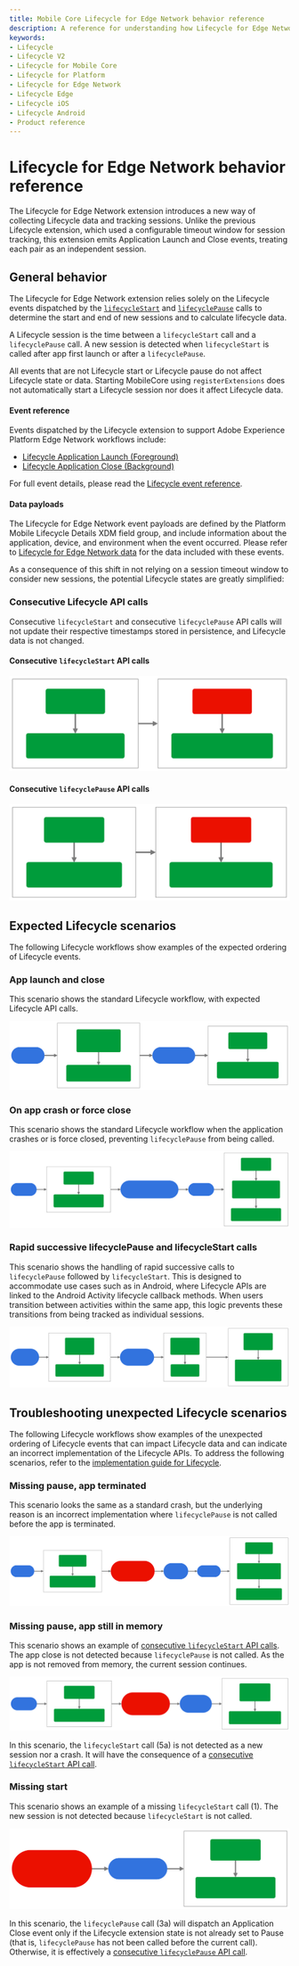 ```yaml
---
title: Mobile Core Lifecycle for Edge Network behavior reference
description: A reference for understanding how Lifecycle for Edge Network behaves under different scenarios.
keywords:
- Lifecycle
- Lifecycle V2
- Lifecycle for Mobile Core
- Lifecycle for Platform
- Lifecycle for Edge Network
- Lifecycle Edge
- Lifecycle iOS
- Lifecycle Android
- Product reference
---
```


# Lifecycle for Edge Network behavior reference

The Lifecycle for Edge Network extension introduces a new way of collecting Lifecycle data and tracking sessions. Unlike the previous Lifecycle extension, which used a configurable timeout window for session tracking, this extension emits Application Launch and Close events, treating each pair as an independent session.

## General behavior

The Lifecycle for Edge Network extension relies solely on the Lifecycle events dispatched by the [`lifecycleStart`](../../home/base/mobile-core/lifecycle/api-reference.md#lifecyclestart) and [`lifecyclePause`](../../home/base/mobile-core/lifecycle/api-reference.md#lifecyclepause) calls to determine the start and end of new sessions and to calculate lifecycle data.

A Lifecycle session is the time between a `lifecycleStart` call and a `lifecyclePause` call. A new session is detected when `lifecycleStart` is called after app first launch or after a `lifecyclePause`.

All events that are not Lifecycle start or Lifecycle pause do not affect Lifecycle state or data. Starting MobileCore using `registerExtensions` does not automatically start a Lifecycle session nor does it affect Lifecycle data.

#### Event reference

Events dispatched by the Lifecycle extension to support Adobe Experience Platform Edge Network workflows include:

* [Lifecycle Application Launch (Foreground)](../../home/base/mobile-core/lifecycle/event-reference.md#lifecycle-application-foreground)
* [Lifecycle Application Close (Background)](../../home/base/mobile-core/lifecycle/event-reference.md#lifecycle-application-background)

For full event details, please read the [Lifecycle event reference](../../home/base/mobile-core/lifecycle/event-reference.md).

#### Data payloads

The Lifecycle for Edge Network event payloads are defined by the Platform Mobile Lifecycle Details XDM field group, and include information about the application, device, and environment when the event occurred. Please refer to [Lifecycle for Edge Network data](metrics.md) for the data included with these events.

As a consequence of this shift in not relying on a session timeout window to consider new sessions, the potential Lifecycle states are greatly simplified:

### Consecutive Lifecycle API calls

Consecutive `lifecycleStart` and consecutive `lifecyclePause` API calls will not update their respective timestamps stored in persistence, and Lifecycle data is not changed.

#### Consecutive `lifecycleStart` API calls

![](./assets/index/lifecycle-start-after-start.svg)

<!-- 
%%{
  init: {
    'themeVariables': {
      'lineColor': '#7a7a7a'
    }
  }
}%%
graph LR
    graph1 ==> graph2

    subgraph graph1 [" "]
        direction TB
        B(1a.<br/><code>lifecycleStart</code>) ==> C("1b.<br/>Application Launch (Foreground)")
        class graph1 transparentSubgraph;
    end

    subgraph graph2 [" "]
        direction TB
        E(2a.<br/><code>lifecycleStart</code>) ==> F("2b.<br/>Call ignored, no event dispatched")
        class graph2 transparentSubgraph;
    end

    classDef regularBox fill:#009c3b,stroke:#009c3b,color:#fff;
    classDef incorrectBox fill:#EB1000,stroke:#EB1000,color:#fff;
    classDef transparentSubgraph fill:transparent,stroke:#7a7a7a;

    class B,C,F regularBox;
    class E incorrectBox;
 -->

#### Consecutive `lifecyclePause` API calls

![](./assets/index/lifecycle-pause-after-pause.svg)

<!-- 
%%{
  init: {
    'themeVariables': {
      'lineColor': '#7a7a7a'
    }
  }
}%%
graph LR
    graph1 ==> graph2

    subgraph graph1 [" "]
        direction TB
        B(1a.<br/><code>lifecyclePause</code>) ==> C("1b.<br/>Application Close (Background)")
        class graph1 transparentSubgraph;
    end

    subgraph graph2 [" "]
        direction TB
        E(2a.<br/><code>lifecyclePause</code>) ==> F("2b.<br/>Call ignored, no event dispatched")
        class graph2 transparentSubgraph;
    end

    classDef regularBox fill:#009c3b,stroke:#009c3b,color:#fff;
    classDef incorrectBox fill:#EB1000,stroke:#EB1000,color:#fff;
    classDef transparentSubgraph fill:transparent,stroke:#7a7a7a;

    class B,C,F regularBox;
    class E incorrectBox;
 -->

## Expected Lifecycle scenarios

The following Lifecycle workflows show examples of the expected ordering of Lifecycle events.

### App launch and close

This scenario shows the standard Lifecycle workflow, with expected Lifecycle API calls.

![](./assets/index/lifecycle-app-launch-and-close.svg)

<!-- 
%%{
  init: {
    'themeVariables': {
      'lineColor': '#7a7a7a'
    }
  }
}%%
graph LR
    A(["1.<br/>App launched"]) ==> graph1
    graph1 ==> D(["3.<br/>App closed by user"])
    D ==> graph2

    subgraph graph1 [" "]
        direction TB
        B("2a.<br/><code>lifecycleStart</code><br>(Start of new session)") ==> C("2b.<br/>Application Launch (Foreground)")
    end

    subgraph graph2 [" "]
        direction TB
        E(4a.<br/><code>lifecyclePause</code>) ==> F("4b.<br/>Application Close (Background)")
    end

    classDef dashedPill fill:#d3d3d3,stroke:#000,stroke-dasharray: 5 5,color:#000;
    classDef regularPill fill:#3273de,stroke:#3273de,color:#fff;
    classDef regularBox fill:#009c3b,stroke:#009c3b,color:#fff;
    classDef incorrectBox fill:#EB1000,stroke:#EB1000,color:#fff;
    classDef transparentSubgraph fill:transparent,stroke:#7a7a7a;

    class A,D regularPill;
    class B,C,E,F regularBox;
    class graph1,graph2 transparentSubgraph;
-->

### On app crash or force close

This scenario shows the standard Lifecycle workflow when the application crashes or is force closed, preventing `lifecyclePause` from being called.

![](./assets/index/lifecycle-crash.svg)

<!-- mermaid.js diagram definition
```
%%{
  init: {
    'themeVariables': {
      'lineColor': '#7a7a7a'
    }
  }
}%%
graph LR
    A(["1.<br/>App launched"]) ==> graph1
    graph1 ==> D(["3.<br/>App crashed/force closed<br>(Unable to call <code>lifecyclePause</code>)"])
    D ==> E(["4.<br/>App launched"])
    E ==> graph2

    subgraph graph1 [" "]
        direction TB
        B("2a.<br/><code>lifecycleStart</code><br>") ==> C("2b.<br/>Application Launch (Foreground)")
    end

    subgraph graph2 [" "]
        direction TB
        F("5a.<br/><code>lifecycleStart</code><br>") ==> G("5b.<br/>Application Close (Background)<br>(Close type unknown)")
        G ==> H("5c.<br/>Application Launch (Foreground)")
    end

    classDef dashedPill fill:#d3d3d3,stroke:#000,stroke-dasharray: 5 5,color:#000;
    classDef regularPill fill:#3273de,stroke:#3273de,color:#fff;
    classDef regularBox fill:#009c3b,stroke:#009c3b,color:#fff;
    classDef incorrectBox fill:#EB1000,stroke:#EB1000,color:#fff;
    classDef transparentSubgraph fill:transparent,stroke:#7a7a7a;

    class A,D,E regularPill;
    class B,C,F,G,H regularBox;
    class graph1,graph2 transparentSubgraph;
```
-->

### Rapid successive lifecyclePause and lifecycleStart calls

This scenario shows the handling of rapid successive calls to `lifecyclePause` followed by `lifecycleStart`. This is designed to accommodate use cases such as in Android, where Lifecycle APIs are linked to the Android Activity lifecycle callback methods. When users transition between activities within the same app, this logic prevents these transitions from being tracked as individual sessions.

![](./assets/index/lifecycle-rapid-successive-calls.svg)
 <!-- 
 %%{
  init: {
    'themeVariables': {
      'lineColor': '#7a7a7a'
    }
  }
}%%
graph LR
    A(["1.<br/>App launched<br>(ex: Activity A)"]) ==> graph1
    graph1 ==> D(["3.<br/>Activity B launched<br>(Activity A closing)"])
    D ==> graph2
    graph2 == < 0.5 sec ==> graph3

    subgraph graph1 [" "]
        direction TB
        B("2a.<br/><code>lifecycleStart</code><br>(Activity A)") ==> C("2b.<br/>Application Launch (Foreground)")
    end

    subgraph graph2 [" "]
        direction TB
        E("4a.<br/><code>lifecyclePause</code><br>(Activity A)") ==> F("4b.<br/>Pause task queued")
    end

    subgraph graph3 [" "]
        direction TB
        G("5a.<br/><code>lifecycleStart</code><br>(Activity B)") ==> H("5b.<br/>1. Cancels pause task (4b)<br>2. No Application Launch event<br>3. No Lifecycle data changes")
    end

    classDef dashedPill fill:#d3d3d3,stroke:#000,stroke-dasharray: 5 5,color:#000;
    classDef regularPill fill:#3273de,stroke:#3273de,color:#fff;
    classDef regularBox fill:#009c3b,stroke:#009c3b,color:#fff;
    classDef incorrectBox fill:#EB1000,stroke:#EB1000,color:#fff;
    classDef transparentSubgraph fill:transparent,stroke:#7a7a7a;

    class A,D regularPill;
    class B,C,E,F,G,H regularBox;
    class graph1,graph2,graph3 transparentSubgraph;
  -->

## Troubleshooting unexpected Lifecycle scenarios

The following Lifecycle workflows show examples of the unexpected ordering of Lifecycle events that can impact Lifecycle data and can indicate an incorrect implementation of the Lifecycle APIs. To address the following scenarios, refer to the [implementation guide for Lifecycle](../../home/base/mobile-core/lifecycle/index.md#register-lifecycle-with-mobile-core-and-add-appropriate-startpause-calls).

### Missing pause, app terminated

This scenario looks the same as a standard crash, but the underlying reason is an incorrect implementation where `lifecyclePause` is not called before the app is terminated.

![](./assets/index/lifecycle-missing-pause-terminated.svg)

<!-- mermaid.js diagram definition
%%{
  init: {
    'themeVariables': {
      'lineColor': '#7a7a7a'
    }
  }
}%%
graph LR
    A(["1.<br/>App launched"]) ==> graph1
    graph1 ==> D(["3.<br/>App closed normally<br>(Incorrect implementation:<br>Missing <code>lifecyclePause</code>)"])
    D ==> E(["4.<br/>App removed<br>from memory"])
    E ==> F(["5.<br/>App launched"])
    F ==> graph2

    subgraph graph1 [" "]
        direction TB
        B("2a.<br/><code>lifecycleStart</code><br>") ==> C("2b.<br/>Application Launch (Foreground)")
    end

    subgraph graph2 [" "]
        direction TB
        G("6a.<br/><code>lifecycleStart</code><br>") ==> H("6b.<br/>Application Close (Background)<br>(Close type unknown)")
        H ==> I("6c.<br/>Application Launch (Foreground)")
    end

    classDef dashedPill fill:#d3d3d3,stroke:#000,stroke-dasharray: 5 5,color:#000;
    classDef regularPill fill:#3273de,stroke:#3273de,color:#fff;
    classDef regularBox fill:#009c3b,stroke:#009c3b,color:#fff;
    classDef incorrectBox fill:#EB1000,stroke:#EB1000,color:#fff;
    classDef transparentSubgraph fill:transparent,stroke:#7a7a7a;

    class A,E,F regularPill;
    class D incorrectBox;
    class B,C,G,H,I regularBox;
    class graph1,graph2 transparentSubgraph;
-->

### Missing pause, app still in memory

This scenario shows an example of [consecutive `lifecycleStart` API calls](#consecutive-lifecyclestart-api-calls). The app close is not detected because `lifecyclePause` is not called. As the app is not removed from memory, the current session continues.

![](./assets/index/lifecycle-missing-pause-not-terminated.svg)

<!-- mermaid.js diagram definition
%%{
  init: {
    'themeVariables': {
      'lineColor': '#7a7a7a'
    }
  }
}%%
graph LR
    A(["1.<br/>App launched"]) ==> graph1
    graph1 ==> D(["3.<br/>App closed normally<br>(Incorrect implementation:<br>Missing <code>lifecyclePause</code>)"])
    D ==> E(["4.<br/>App launched<br>(Still in memory)"])
    E ==> graph2

    subgraph graph1 [" "]
        direction TB
        B("2a.<br/><code>lifecycleStart</code><br>") ==> C("2b.<br/>Application Launch (Foreground)")
    end

    subgraph graph2 [" "]
        direction TB
        F("5a.<br/><code>lifecycleStart</code><br>(Consecutive start)") ==> G("5b.<br/>Call ignored, no event dispatched")
    end

    classDef dashedPill fill:#d3d3d3,stroke:#000,stroke-dasharray: 5 5,color:#000;
    classDef regularPill fill:#3273de,stroke:#3273de,color:#fff;
    classDef regularBox fill:#009c3b,stroke:#009c3b,color:#fff;
    classDef incorrectBox fill:#EB1000,stroke:#EB1000,color:#fff;
    classDef transparentSubgraph fill:transparent,stroke:#7a7a7a;

    class A,E regularPill;
    class D incorrectBox;
    class B,C,F,G regularBox;
    class graph1,graph2 transparentSubgraph;
-->

In this scenario, the `lifecycleStart` call (5a) is not detected as a new session nor a crash. It will have the consequence of a [consecutive `lifecycleStart` API call](#consecutive-lifecyclestart-api-calls).

### Missing start

This scenario shows an example of a missing `lifecycleStart` call (1). The new session is not detected because `lifecycleStart` is not called.

![](./assets/index/lifecycle-missing-start.svg)

<!-- mermaid.js diagram definition
%%{
  init: {
    'themeVariables': {
      'lineColor': '#7a7a7a'
    }
  }
}%%
graph LR
    A(["1.<br/>App launched<br>(Incorrect implementation:<br>Missing <code>lifecycleStart</code>)"]) ==> B(["2.<br/>App closed normally"])
    B ==> graph1

    subgraph graph1 [" "]
        direction TB
        C(3a.<br/><code>lifecyclePause</code>) ==> D("3b.<br/>Application Close (Background)")
    end

    classDef dashedPill fill:#d3d3d3,stroke:#000,stroke-dasharray: 5 5,color:#000;
    classDef regularPill fill:#3273de,stroke:#3273de,color:#fff;
    classDef regularBox fill:#009c3b,stroke:#009c3b,color:#fff;
    classDef incorrectBox fill:#EB1000,stroke:#EB1000,color:#fff;
    classDef transparentSubgraph fill:transparent,stroke:#7a7a7a;

    class B regularPill;
    class A incorrectBox;
    class C,D regularBox;
    class graph1 transparentSubgraph;
-->

In this scenario, the `lifecyclePause` call (3a) will dispatch an Application Close event only if the Lifecycle extension state is not already set to Pause (that is, `lifecyclePause` has not been called before the current call). Otherwise, it is effectively a [consecutive `lifecyclePause` API call](#consecutive-lifecyclepause-api-calls).
